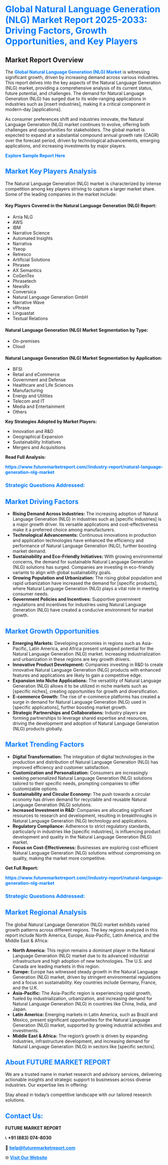 <h1 style="color: #007BFF;">Global Natural Language Generation (NLG) Market Report 2025-2033: Driving Factors, Growth Opportunities, and Key Players</h1>

<section id="overview">
<h2>Market Report Overview</h2>
<p>The <a href="https://www.futuremarketreport.com//industry-report/natural-language-generation-nlg-market" style="color: #007BFF; text-decoration: none;"><strong>Global Natural Language Generation (NLG) Market</strong></a> is witnessing significant growth, driven by increasing demand across various industries. This report delves into the key aspects of the Natural Language Generation (NLG) market, providing a comprehensive analysis of its current status, future potential, and challenges. The demand for Natural Language Generation (NLG) has surged due to its wide-ranging applications in industries such as [insert industries], making it a critical component in modern-day [applications].</p>
<p>As consumer preferences shift and industries innovate, the Natural Language Generation (NLG) market continues to evolve, offering both challenges and opportunities for stakeholders. The global market is expected to expand at a substantial compound annual growth rate (CAGR) over the forecast period, driven by technological advancements, emerging applications, and increasing investments by major players.</p>
</section>

<section id="overview">
<p><a href="https://www.futuremarketreport.com//request-sample/reportId=57575" style="color: #007BFF; text-decoration: none;"><strong>Explore Sample Report Here</strong></a></p>
</section>

<section id="key-players">
<h2 style="color: #007BFF;">Market Key Players Analysis</h2>
<p>The Natural Language Generation (NLG) market is characterized by intense competition among key players striving to capture a larger market share. Some of the leading companies in the market include:</p>
<h4>Key Players Covered in the Natural Language Generation (NLG) Report:</h4>
<ul><li>Arria NLG</li><li>AWS</li><li>IBM</li><li>Narrative Science</li><li>Automated Insights</li><li>Narrativa</li><li>Yseop</li><li>Retresco</li><li>Artificial Solutions</li><li>Phrasee</li><li>AX Semantics</li><li>CoGenTex</li><li>Phrasetech</li><li>NewsRx</li><li>Conversica</li><li>Natural Language Generation GmbH</li><li>Narrative Wave</li><li>vPhrase</li><li>Linguastat</li><li>Textual Relations</li></ul>
<h4>Natural Language Generation (NLG) Market Segmentation by Type:</h4>
<ul><li>On-premises</li><li>Cloud</li></ul>

<h4>Natural Language Generation (NLG) Market Segmentation by Application:</h4>
<ul><li>BFSI</li><li>Retail and eCommerce</li><li>Government and Defense</li><li>Healthcare and Life Sciences</li><li>Manufacturing</li><li>Energy and Utilities</li><li>Telecom and IT</li><li>Media and Entertainment</li><li>Others</li></ul>
<p><strong>Key Strategies Adopted by Market Players:</strong></p>
<ul>
<li>Innovation and R&D</li>
<li>Geographical Expansion</li>
<li>Sustainability Initiatives</li>
<li>Mergers and Acquisitions</li>
</ul>
</section>

<section>
<p><strong>Read Full Analysis: </strong></p><a href="https://www.futuremarketreport.com//industry-report/natural-language-generation-nlg-market" style="color: #007BFF; text-decoration: none;"><strong>https://www.futuremarketreport.com//industry-report/natural-language-generation-nlg-market</strong></a>
<h3 style="color: #007BFF;">Strategic Questions Addressed:</h3>
</section>

<section id="driving-factors">
<h2 style="color: #007BFF;">Market Driving Factors</h2>
<ul>
<li><strong>Rising Demand Across Industries:</strong> The increasing adoption of Natural Language Generation (NLG) in industries such as [specific industries] is a major growth driver. Its versatile applications and cost-effectiveness make it a preferred choice among manufacturers.</li>
<li><strong>Technological Advancements:</strong> Continuous innovations in production and application technologies have enhanced the efficiency and performance of Natural Language Generation (NLG), further boosting market demand.</li>
<li><strong>Sustainability and Eco-Friendly Initiatives:</strong> With growing environmental concerns, the demand for sustainable Natural Language Generation (NLG) solutions has surged. Companies are investing in eco-friendly variants to align with global sustainability goals.</li>
<li><strong>Growing Population and Urbanization:</strong> The rising global population and rapid urbanization have increased the demand for [specific products], where Natural Language Generation (NLG) plays a vital role in meeting consumer needs.</li>
<li><strong>Government Policies and Incentives:</strong> Supportive government regulations and incentives for industries using Natural Language Generation (NLG) have created a conducive environment for market growth.</li>
</ul>
</section>

<section id="growth-opportunities">
<h2 style="color: #007BFF;">Market Growth Opportunities</h2>
<ul>
<li><strong>Emerging Markets:</strong> Developing economies in regions such as Asia-Pacific, Latin America, and Africa present untapped potential for the Natural Language Generation (NLG) market. Increasing industrialization and urbanization in these regions are key growth drivers.</li>
<li><strong>Innovative Product Development:</strong> Companies investing in R&D to create innovative Natural Language Generation (NLG) products with enhanced features and applications are likely to gain a competitive edge.</li>
<li><strong>Expansion into Niche Applications:</strong> The versatility of Natural Language Generation (NLG) allows it to be utilized in niche markets such as [specific niches], creating opportunities for growth and diversification.</li>
<li><strong>E-commerce Growth:</strong> The rise of e-commerce platforms has created a surge in demand for Natural Language Generation (NLG) used in [specific applications], further boosting market growth.</li>
<li><strong>Strategic Partnerships and Collaborations:</strong> Industry players are forming partnerships to leverage shared expertise and resources, driving the development and adoption of Natural Language Generation (NLG) products globally.</li>
</ul>
</section>

<section id="trending-factors">
<h2 style="color: #007BFF;">Market Trending Factors</h2>
<ul>
<li><strong>Digital Transformation:</strong> The integration of digital technologies in the production and distribution of Natural Language Generation (NLG) has improved efficiency and customer satisfaction.</li>
<li><strong>Customization and Personalization:</strong> Consumers are increasingly seeking personalized Natural Language Generation (NLG) solutions tailored to their specific needs, prompting companies to offer customizable options.</li>
<li><strong>Sustainability and Circular Economy:</strong> The push towards a circular economy has driven demand for recyclable and reusable Natural Language Generation (NLG) solutions.</li>
<li><strong>Increased Investment in R&D:</strong> Companies are allocating significant resources to research and development, resulting in breakthroughs in Natural Language Generation (NLG) technology and applications.</li>
<li><strong>Regulatory Compliance:</strong> Adherence to strict regulatory standards, particularly in industries like [specific industries], is influencing product development and quality in the Natural Language Generation (NLG) market.</li>
<li><strong>Focus on Cost-Effectiveness:</strong> Businesses are exploring cost-efficient Natural Language Generation (NLG) solutions without compromising on quality, making the market more competitive.</li>
</ul>
</section>

<section>
<p><strong>Get Full Report: </strong></p><a href="https://www.futuremarketreport.com//industry-report/natural-language-generation-nlg-market" style="color: #007BFF; text-decoration: none;"><strong>https://www.futuremarketreport.com//industry-report/natural-language-generation-nlg-market</strong></a>
<h3 style="color: #007BFF;">Strategic Questions Addressed:</h3>
</section>


<section id="regional-analysis">
<h2 style="color: #007BFF;">Market Regional Analysis</h2>
<p>The global Natural Language Generation (NLG) market exhibits varied growth patterns across different regions. The key regions analyzed in this report include North America, Europe, Asia-Pacific, Latin America, and the Middle East & Africa:</p>
<ul>
<li><strong>North America:</strong> This region remains a dominant player in the Natural Language Generation (NLG) market due to its advanced industrial infrastructure and high adoption of new technologies. The U.S. and Canada are leading markets in this region.</li>
<li><strong>Europe:</strong> Europe has witnessed steady growth in the Natural Language Generation (NLG) market, driven by stringent environmental regulations and a focus on sustainability. Key countries include Germany, France, and the U.K.</li>
<li><strong>Asia-Pacific:</strong> The Asia-Pacific region is experiencing rapid growth, fueled by industrialization, urbanization, and increasing demand for Natural Language Generation (NLG) in countries like China, India, and Japan.</li>
<li><strong>Latin America:</strong> Emerging markets in Latin America, such as Brazil and Mexico, present significant opportunities for the Natural Language Generation (NLG) market, supported by growing industrial activities and investments.</li>
<li><strong>Middle East & Africa:</strong> The region’s growth is driven by expanding industries, infrastructure development, and increasing demand for Natural Language Generation (NLG) in sectors like [specific sectors].</li>
</ul>
</section>

<footer>
<h2 style="color: #007BFF;">About FUTURE MARKET REPORT</h2>
<p>We are a trusted name in market research and advisory services, delivering actionable insights and strategic support to businesses across diverse industries. Our expertise lies in offering:</p>

<p>Stay ahead in today’s competitive landscape with our tailored research solutions.</p>

<h2 style="color: #007BFF;">Contact Us:</h2>
<p><strong>FUTURE MARKET REPORT</strong></p>
<p>📞 <strong>+91 (883) 074-8030</strong></p>
<p>📧 <strong><a href="mailto:help@futuremarketreport.com" style="color: #007BFF;">help@futuremarketreport.com</a></strong></p>
<p>🌐 <strong><a href="https://www.futuremarketreport.com/" style="color: #007BFF;">Visit Our Website</a></strong></p>
</footer>